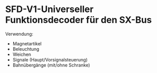 # SFD-V1-Universeller Funktionsdecoder für den SX-Bus


Verwendung:

-	Magnetartikel
-	Beleuchtung
-	Weichen
-	Signale (Haupt/Vorsignalsteuerung)
-	Bahnübergänge (mit/ohne Schranke)

